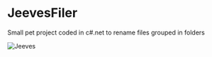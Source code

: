 # JeevesFiler
Small pet project coded in c#.net to rename files grouped in folders

![Jeeves](jkl204.github.com/JeevesFiler/Jeeves.bmp)

